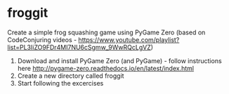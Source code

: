 # froggit
Create a simple frog squashing game using PyGame Zero (based on CodeConjuring videos - https://www.youtube.com/playlist?list=PL3IiZO9FDr4MI7NU6cSgmw_9WwRQcLgVZ)

1. Download and install PyGame Zero (and PyGame) - follow instructions here http://pygame-zero.readthedocs.io/en/latest/index.html
2. Create a new directory called froggit
3. Start following the excercises 
